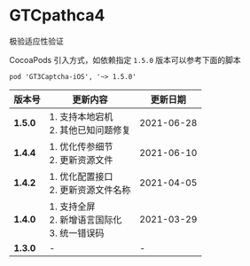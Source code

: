# GTCpathca4

极验适应性验证

CocoaPods 引入方式，如依赖指定 `1.5.0` 版本可以参考下面的脚本

`pod 'GT3Captcha-iOS', '~> 1.5.0'`

版本号|更新内容|更新日期
----|-----|------
**1.5.0**|1. 支持本地宕机 <br> 2. 其他已知问题修复|2021-06-28|
**1.4.4**|1. 优化传参细节 <br> 2. 更新资源文件|2021-06-10|
**1.4.2**|1. 优化配置接口<br> 2. 更新资源文件名称 <br>|2021-04-05|
**1.4.0**|1. 支持全屏 <br> 2. 新增语言国际化 <br> 3. 统一错误码|2021-03-29|
**1.3.0**|-|-|